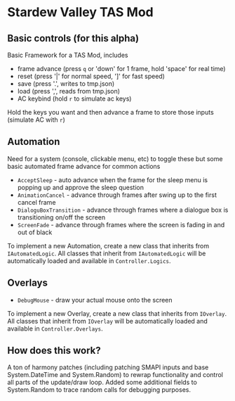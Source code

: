 # Stardew Valley TAS Mod

## Basic controls (for this alpha)
Basic Framework for a TAS Mod, includes
* frame advance (press `q` or 'down' for 1 frame, hold 'space' for real time)
* reset (press '|' for normal speed, ']' for fast speed)
* save (press '.', writes to tmp.json)
* load (press ',', reads from tmp.json)
* AC keybind (hold `r` to simulate ac keys)

Hold the keys you want and then advance a frame to store those inputs (simulate AC with `r`)

## Automation

Need for a system (console, clickable menu, etc) to toggle these but some basic automated frame advance for common actions

* `AcceptSleep` - auto advance when the frame for the sleep menu is popping up and approve the sleep question
* `AnimationCancel` - advance through frames after swing up to the first cancel frame
* `DialoguBoxTransition` - advance through frames where a dialogue box is transitioning on/off the screen
* `ScreenFade` - advance through frames where the screen is fading in and out of black

To implement a new Automation, create a new class that inherits from `IAutomatedLogic`. All classes that inherit from `IAutomatedLogic` will be automatically loaded and available in `Controller.Logics`.

## Overlays

* `DebugMouse` - draw your actual mouse onto the screen

To implement a new Overlay, create a new class that inherits from `IOverlay`. All classes that inherit from `IOverlay` will be automatically loaded and available in `Controller.Overlays`.

## How does this work?

A ton of harmony patches (including patching SMAPI inputs and base System.DateTime and System.Random) to rewrap functionality and control all parts of the update/draw loop. Added some additional fields to System.Random to trace random calls for debugging purposes.

